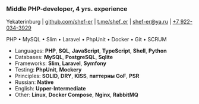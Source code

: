 ### Middle PHP-developer, 4 yrs. experience

Yekaterinburg | [github.com/shef-er](https://github.com/shef-er) | [t.me/shef_er](https://t.me/shef_er) | [shef-er@ya.ru](mailto:shef-er@ya.ru) | [+7 922-034-3929](tel:+79220343929)  

PHP • MySQL • Slim • Laravel • PhpUnit • Docker • Git • SCRUM

* Languages: **PHP**, **SQL**, **JavaScript**, **TypeScript**, **Shell**, **Python**
* Databases: **MySQL**, **PostgreSQL**, **Sqlite**
* Frameworks: **Slim**, **Laravel**, **Symfony**
* Testing: **PhpUnit**, **Mockery**
* Principles: **SOLID**, **DRY**, **KISS**, **паттерны GoF**, **PSR**
* Russian: **Native**
* English: **Upper-Intermediate**
* Other: **Linux**, **Docker Compose**, **Nginx**, **RabbitMQ**
